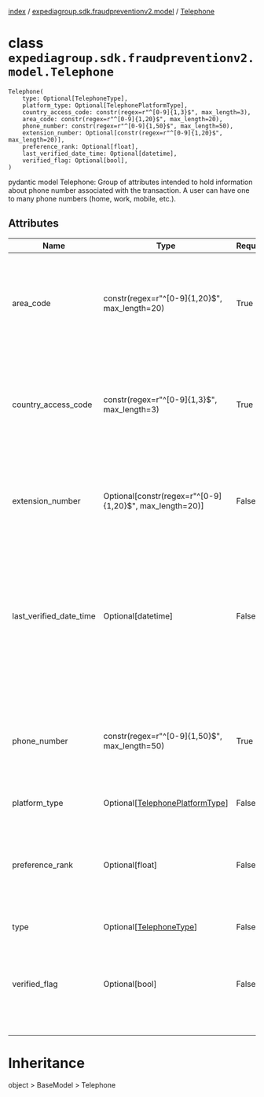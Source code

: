 [index](index.md) / [expediagroup.sdk.fraudpreventionv2.model](expediagroup.sdk.fraudpreventionv2.model.md) / [Telephone](Telephone.md)
# class `expediagroup.sdk.fraudpreventionv2.model.Telephone`
```
Telephone(
    type: Optional[TelephoneType],
    platform_type: Optional[TelephonePlatformType],
    country_access_code: constr(regex=r"^[0-9]{1,3}$", max_length=3),
    area_code: constr(regex=r"^[0-9]{1,20}$", max_length=20),
    phone_number: constr(regex=r"^[0-9]{1,50}$", max_length=50),
    extension_number: Optional[constr(regex=r"^[0-9]{1,20}$", max_length=20)],
    preference_rank: Optional[float],
    last_verified_date_time: Optional[datetime],
    verified_flag: Optional[bool],
)
```

pydantic model Telephone: Group of attributes intended to hold information about phone number associated with the transaction.  A user can have one to many phone numbers (home, work, mobile, etc.).



## Attributes
    
    
        
    
        
    
        
    
        
    
        
    
        
    
        
    
        
    
        
    

|           Name          |                             Type                            | Required |                                                                                         Description                                                                                         |
|-------------------------|-------------------------------------------------------------|----------|---------------------------------------------------------------------------------------------------------------------------------------------------------------------------------------------|
|        area_code        |        constr(regex=r"^[0-9]{1,20}$", max_length=20)        |   True   |                        A number prefixed to an individual telephone number: used in making long-distance calls.  Does not include symbols, spaces, or leading zeros.                        |
|   country_access_code   |         constr(regex=r"^[0-9]{1,3}$", max_length=3)         |   True   |                  Numeric digit between 1 to 3 characters used to represent the country code for international dialing.  Does not include symbols, spaces, or leading zeros.                 |
|     extension_number    |   Optional[constr(regex=r"^[0-9]{1,20}$", max_length=20)]   |  False   |                             The number used to reach an individual once a phone connection is established.  Does not include symbols, spaces, or leading zeros.                             |
| last_verified_date_time |                      Optional[datetime]                     |  False   | Local date and time user validated possession of their phone number via a text or voice multi factor authentication challenge, in ISO-8601 date and time format `yyyy-MM-ddTHH:mm:ss.SSSZ`. |
|       phone_number      |        constr(regex=r"^[0-9]{1,50}$", max_length=50)        |   True   |         A number that is dialed on a telephone, without the country or area codes, to reach a particular person, business, etc.  Does not include symbols, spaces, or leading zeros.        |
|      platform_type      | Optional[[TelephonePlatformType](TelephonePlatformType.md)] |  False   |                                                                                             ...                                                                                             |
|     preference_rank     |                       Optional[float]                       |  False   |         Ranking of order of user preference for contact via text (if type is Mobile) or voice.  `0` means no preference.  `1` is the primary phone, `2` is the secondary phone, etc.        |
|           type          |         Optional[[TelephoneType](TelephoneType.md)]         |  False   |                                                                                             ...                                                                                             |
|      verified_flag      |                        Optional[bool]                       |  False   |                        Flag indicating whether user passed validation of possession of their phone number via a text or voice multi factor authentication challenge.                        |










# Inheritance
object > BaseModel > Telephone